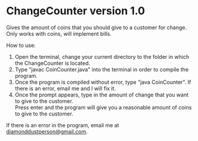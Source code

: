 # ChangeCounter version 1.0
Gives the amount of coins that you should give to a customer for change. Only works with coins, will implement bills.

How to use: <br>
1. Open the terminal, change your current directory to the folder in which the ChangeCounter is located. <br>
2. Type "javac CoinCounter.java" into the terminal in order to compile the program.<br>
3. Once the program is compiled without error, type "java CoinCounter". If there is an error, email me and I will fix it.<br>
4. Once the prompt appears, type in the amount of change that you want to give to the customer. <br>
Press enter and the program will give you a reasonable amount of coins to give to the customer. <br>

If there is an error in the program, email me at diamonddustperson@gmail.com.
